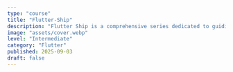 ```yaml
---
type: "course"
title: "Flutter-Ship"
description: "Flutter Ship is a comprehensive series dedicated to guiding Flutter developers through the journey of building production-ready applications."
image: "assets/cover.webp"
level: "Intermediate"
category: "Flutter"
published: 2025-09-03
draft: false
---
```

